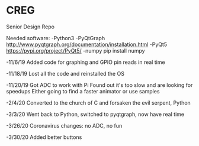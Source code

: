 # CREG
Senior Design Repo

Needed software:
-Python3
-PyQtGraph http://www.pyqtgraph.org/documentation/installation.html
-PyQt5 https://pypi.org/project/PyQt5/
-numpy pip install numpy

-11/6/19
Added code for graphing and GPIO pin reads in real time

-11/18/19
Lost all the code and reinstalled the OS

-11/20/19
Got ADC to work with Pi
Found out it's too slow and are looking for speedups
Either going to find a faster animator or use samples

-2/4/20
Converted to the church of C and forsaken the evil serpent, Python

-3/3/20
Went back to Python, switched to pyqtgraph, now have real time

-3/26/20
Coronavirus changes: no ADC, no fun

-3/30/20
Added better buttons
